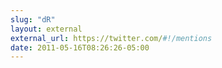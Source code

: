 ```yaml
---
slug: "dR"
layout: external
external_url: https://twitter.com/#!/mentions
date: 2011-05-16T08:26:26-05:00
---
```


